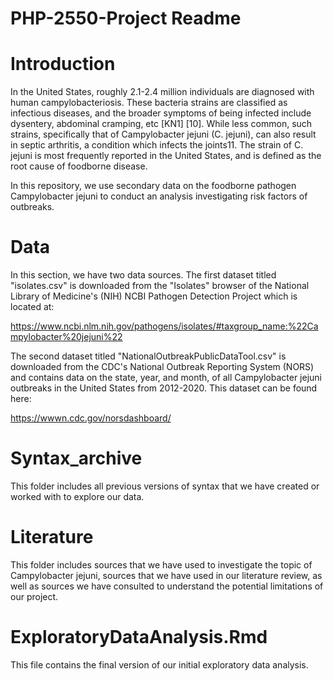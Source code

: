 # PHP-2550-Project Readme

# Introduction

In the United States, roughly 2.1-2.4 million individuals are diagnosed with human campylobacteriosis. These bacteria strains are classified as infectious diseases, and the broader symptoms of being infected include dysentery, abdominal cramping, etc [KN1] [10]. While less common, such strains, specifically that of Campylobacter jejuni (C. jejuni), can also result in septic arthritis, a condition which infects the joints11. The strain of C. jejuni is most frequently reported in the United States, and is defined as the root cause of foodborne disease.

In this repository, we use secondary data on the foodborne pathogen Campylobacter jejuni to conduct an analysis investigating risk factors of outbreaks.


# Data

In this section, we have two data sources. The first dataset titled "isolates.csv" is downloaded from the "Isolates" browser of the National Library of Medicine's (NIH) NCBI Pathogen Detection Project which is located at:

https://www.ncbi.nlm.nih.gov/pathogens/isolates/#taxgroup_name:%22Campylobacter%20jejuni%22

The second dataset titled "NationalOutbreakPublicDataTool.csv" is downloaded from the CDC's National Outbreak Reporting System (NORS) and contains data on the state, year, and month, of all Campylobacter jejuni outbreaks in the United States from 2012-2020. This dataset can be found here:

https://wwwn.cdc.gov/norsdashboard/


# Syntax_archive

This folder includes all previous versions of syntax that we have created or worked with to explore our data. 


# Literature

This folder includes sources that we have used to investigate the topic of Campylobacter jejuni, sources that we have used in our literature review, as well as sources we have consulted to understand the potential limitations of our project.


# ExploratoryDataAnalysis.Rmd

This file contains the final version of our initial exploratory data analysis. 
